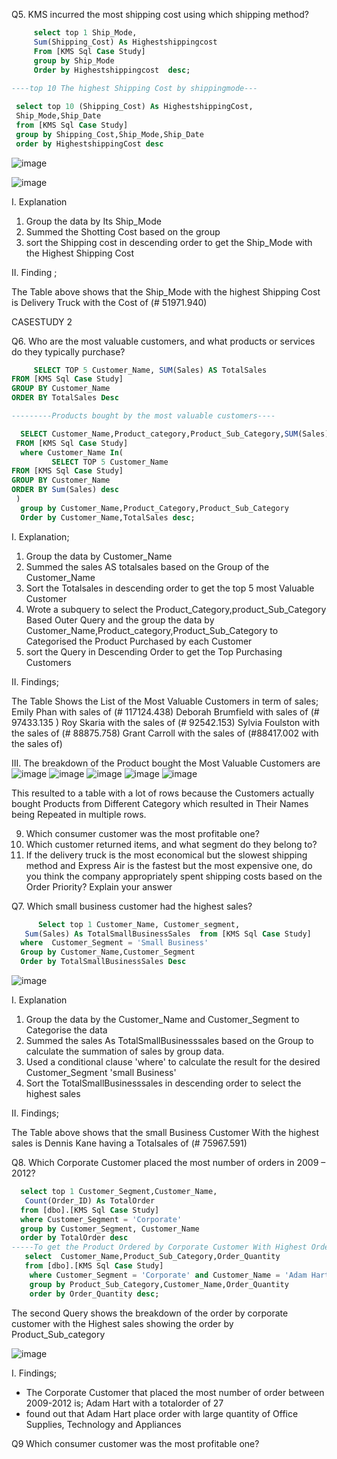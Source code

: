 
 Q5. KMS incurred the most shipping cost using which shipping method?
 ```sql
      select top 1 Ship_Mode,
      Sum(Shipping_Cost) As Highestshippingcost
      From [KMS Sql Case Study] 
      group by Ship_Mode 
      Order by Highestshippingcost  desc;
    
----top 10 The highest Shipping Cost by shippingmode---

  select top 10 (Shipping_Cost) As HighestshippingCost,
  Ship_Mode,Ship_Date
  from [KMS Sql Case Study] 
  group by Shipping_Cost,Ship_Mode,Ship_Date
  order by HighestshippingCost desc
```
![image](https://github.com/user-attachments/assets/6ed9f3e7-3017-4c1c-9593-b35c74f1fe1c)

![image](https://github.com/user-attachments/assets/080bc3f2-c1d9-4eaa-bbaf-249e68f49431)

I. Explanation
1. Group the data by Its Ship_Mode
2. Summed the Shotting Cost based on the group
3. sort the Shipping cost in descending order to get the Ship_Mode with the Highest Shipping Cost

II. Finding ;

The Table above shows that the Ship_Mode with the highest Shipping Cost is 
Delivery Truck with the Cost of (# 51971.940)

CASESTUDY 2

Q6. Who are the most valuable customers, and what products or services do they           typically purchase?

```sql
     SELECT TOP 5 Customer_Name, SUM(Sales) AS TotalSales
FROM [KMS Sql Case Study]
GROUP BY Customer_Name
ORDER BY TotalSales Desc 

---------Products bought by the most valuable customers----

  SELECT Customer_Name,Product_category,Product_Sub_Category,SUM(Sales) AS TotalSales
 FROM [KMS Sql Case Study]
  where Customer_Name In(
         SELECT TOP 5 Customer_Name
FROM [KMS Sql Case Study]
GROUP BY Customer_Name
ORDER BY Sum(Sales) desc
 )
  group by Customer_Name,Product_Category,Product_Sub_Category
  Order by Customer_Name,TotalSales desc;
```

I. Explanation;

1. Group the data by Customer_Name
2. Summed the sales AS totalsales based on the Group of the Customer_Name
3. Sort the Totalsales in descending order to get the top 5 most Valuable Customer
4. Wrote a subquery to select the Product_Category,product_Sub_Category Based Outer Query and the group the data by Customer_Name,Product_category,Product_Sub_Category to Categorised the Product Purchased by each Customer
5. sort the Query in Descending Order to get the Top Purchasing Customers

II. Findings;

The Table Shows the List of the Most Valuable Customers in term of sales;
Emily Phan	 with sales of (# 117124.438)
Deborah Brumfield with sales of (#	97433.135 )
Roy Skaria	 with the sales of (# 92542.153)
Sylvia Foulston	with the sales of (# 88875.758)
Grant Carroll with the sales of	(#88417.002 with the sales of)

III. The breakdown of the Product bought the Most Valuable Customers are
![image](https://github.com/user-attachments/assets/4792d400-bc20-46dd-a88c-0ff3d391289c)
![image](https://github.com/user-attachments/assets/371a0e89-db67-4429-a73f-29d37097c2d6)
![image](https://github.com/user-attachments/assets/3b68282b-3eb2-4edd-b4d1-6fec9e6919a0)
![image](https://github.com/user-attachments/assets/514c77a2-18f6-4408-8acb-3f45a253a5b9)
![image](https://github.com/user-attachments/assets/8c576b47-1564-40fa-abc5-299d90a8334c)

This resulted to a table with a lot of rows because the Customers actually bought Products from Different Category which resulted in Their Names being Repeated in multiple rows.

9. Which consumer customer was the most profitable one?
10. Which customer returned items, and what segment do they belong to?
11. If the delivery truck is the most economical but the slowest shipping method and Express Air is the fastest but the most expensive one, do you think the company appropriately spent shipping costs based on the Order Priority? Explain your answer

Q7. Which small business customer had the highest sales?
```sql
      Select top 1 Customer_Name, Customer_segment,
   Sum(Sales) As TotalSmallBusinessSales  from [KMS Sql Case Study]
  where  Customer_Segment = 'Small Business'
  Group by Customer_Name,Customer_Segment
  Order by TotalSmallBusinessSales Desc
```
![image](https://github.com/user-attachments/assets/459f77a7-1153-4edf-81e9-c0b83d93821d)

I. Explanation 
1. Group the data by the Customer_Name and Customer_Segment to Categorise the data
2. Summed the sales As TotalSmallBusinesssales based on the Group to calculate the summation of sales by group data.
3. Used a conditional clause 'where' to calculate the result for the desired Customer_Segment 'small Business'
4. Sort the TotalSmallBusinesssales in descending order to select the highest sales

II. Findings;

The Table above shows that the small Business Customer With the highest sales is Dennis Kane having a Totalsales of (# 75967.591)

Q8. Which Corporate Customer placed the most number of orders in 2009 – 2012?
```sql
  select top 1 Customer_Segment,Customer_Name,
   Count(Order_ID) As TotalOrder 
  from [dbo].[KMS Sql Case Study]
  where Customer_Segment = 'Corporate'
  group by Customer_Segment, Customer_Name
  order by TotalOrder desc
-----To get the Product Ordered by Corporate Customer With Highest Order and the order_Quantity-----
   select  Customer_Name,Product_Sub_Category,Order_Quantity
   from [dbo].[KMS Sql Case Study]
    where Customer_Segment = 'Corporate' and Customer_Name = 'Adam Hart'
	group by Product_Sub_Category,Customer_Name,Order_Quantity
	order by Order_Quantity desc;
```
The second Query shows the breakdown of the order by corporate customer with the Highest sales showing the order by Product_Sub_category

 ![image](https://github.com/user-attachments/assets/16ab682f-e565-4920-a0d6-3d4545a7a445)

I. Findings;

- The Corporate Customer that placed the most number of order between 2009-2012 is;
 Adam Hart with a totalorder of 27
- found out that Adam Hart place order with large quantity of Office Supplies, Technology and Appliances
  
Q9 Which consumer customer was the most profitable one?
```sql






